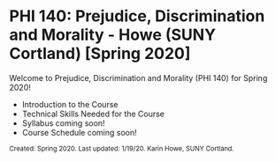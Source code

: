 # PHI 140: Prejudice, Discrimination and Morality - Howe (SUNY Cortland) [Spring 2020]

Welcome to Prejudice, Discrimination and Morality (PHI 140) for Spring 2020! 

- Introduction to the Course
- Technical Skills Needed for the Course
- Syllabus coming soon! 
- Course Schedule coming soon! 

<small>Created: Spring 2020. Last updated: 1/19/20. Karin Howe, SUNY Cortland.</small>
